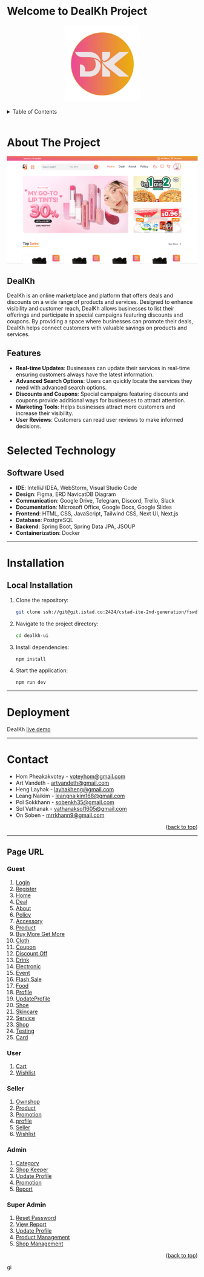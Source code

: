 
<a name="readme-top"></a>

# Welcome to DealKh Project

<div align="center">
  <a href="ssh://git@git.istad.co:2424/cstad-ite-2nd-generation/fswd/dealkh/dealkh-ui.git">
    <img src="public/logo.png" alt="Logo" width="200" height="200">
  </a>
</div>
<br>

<details>
  <summary>Table of Contents</summary>
  <ol>
    <li>
      <a href="#about-the-project">About The Project</a>
    </li>
    <li>
      <a href="#system-architecture">System Architecture</a>
    </li>
    <li>
      <a href="#selected-technology">Selected Technology</a>
    </li>
    <li>
      <a href="#installation">Installation</a>
    </li>
    <li>
      <a href="#deployment">Deployment</a>
    </li>
    <li>
      <a href="#contact">Contact</a>
    </li>
    <li>
      <a href="#page-url">Page URL</a>
    </li>
  </ol>
</details>
<br>

# About The Project

![DealKh Screenshot](/public/forhome.png)

## DealKh

DealKh is an online marketplace and platform that offers deals and discounts on a wide range of products and services. Designed to enhance visibility and customer reach, DealKh allows businesses to list their offerings and participate in special campaigns featuring discounts and coupons. By providing a space where businesses can promote their deals, DealKh helps connect customers with valuable savings on products and services.

## Features

- **Real-time Updates**: Businesses can update their services in real-time ensuring customers always have the latest information.
- **Advanced Search Options**: Users can quickly locate the services they need with advanced search options.
- **Discounts and Coupons**: Special campaigns featuring discounts and coupons provide additional ways for businesses to attract attention.
- **Marketing Tools**: Helps businesses attract more customers and increase their visibility.
- **User Reviews**: Customers can read user reviews to make informed decisions.


# Selected Technology

## Software Used

- **IDE**: IntelliJ IDEA, WebStorm, Visual Studio Code
- **Design**: Figma, ERD NavicatDB Diagram
- **Communication**: Google Drive, Telegram, Discord, Trello, Slack
- **Documentation**: Microsoft Office, Google Docs, Google Slides
- **Frontend**: HTML, CSS, JavaScript, Tailwind CSS, Next UI, Next.js
- **Database**: PostgreSQL
- **Backend**: Spring Boot, Spring Data JPA, JSOUP
- **Containerization**: Docker

---

# Installation

## Local Installation

1. Clone the repository:
   ```sh
   git clone ssh://git@git.istad.co:2424/cstad-ite-2nd-generation/fswd/dealkh/dealkh-ui.git
   ```
2. Navigate to the project directory:
   ```sh
   cd dealkh-ui
   ```
3. Install dependencies:
   ```sh
   npm install
   ```
4. Start the application:
   ```sh
   npm run dev
   ```

---

# Deployment

DealKh [live demo]()

---

# Contact

- Hom Pheakakvotey - voteyhom@gmail.com
- Art Vandeth - artvandeth@gmail.com
- Heng Layhak - layhakheng@gmail.com
- Leang Naikim - leangnaikim168@gmail.com
- Pol Sokkhann - sobenkh35@gmail.com
- Sol Vathanak - vathanaksol1605@gmail.com
- On Soben - mrrkhann9@gmail.com

<p align="right">(<a href="#readme-top">back to top</a>)</p>

---

## Page URL
### Guest
1. [Login](http://localhost:3000/login)
2. [Register](http://localhost:3000/register)
3. [Home](http://localhost:3000)
4. [Deal](http://localhost:3000/deal)
5. [About](http://localhost:3000/about)
6. [Policy](http://localhost:3000/policy)
7. [Accessory](http://localhost:3000/category/accessory)
8. [Product](http://localhost:3000/category/all-product)
9. [Buy More Get More](http://localhost:3000/category/buy-more-get-more)
10. [Cloth](http://localhost:3000/category/clothes)
11. [Coupon](http://localhost:3000/category/coupon)
12. [Discount Off](http://localhost:3000/category/discount-off)
13. [Drink](http://localhost:3000/category/drink)
14. [Electronic](http://localhost:3000/category/electronic)
15. [Event](http://localhost:3000/category/event)
16. [Flash Sale](http://localhost:3000/category/flash-sale)
17. [Food](http://localhost:3000/category/food)
18. [Profile](http://localhost:3000/profile)
19. [UpdateProfile](http://localhost:3000/profile/update-profile)
20. [Shoe](http://localhost:3000/category/shoe)
21. [Skincare](http://localhost:3000/category/skincare)
22. [Service](http://localhost:3000/service)
23. [Shop](http://localhost:3000/shop)
24. [Testing](http://localhost:3000/testing)
25. [Card](http://localhost:3000/card)

### User

1. [Cart](http://localhost:3000/cart)
2. [Wishlist](http://localhost:3000/wishlist)

### Seller

1. [Ownshop](http://localhost:3000/sellers/ownshop)
2. [Product](http://localhost:3000/sellers/product)
3. [Promotion](http://localhost:3000/sellers/promotions)
4. [profile](http://localhost:3000/sellers/profile)
5. [Seller](http://localhost:3000/sellers/seller)
6. [Wishlist](http://localhost:3000/sellers/wishlists)


### Admin

1. [Category](http://localhost:3000/category)
2. [Shop Keeper](http://localhost:3000/keeper)
3. [Update Profile](http://localhost:3000/profile/update-profile)
4. [Promotion](http://localhost:3000/promotion)
5. [Report](http://localhost:3000/report)


### Super Admin
1. [Reset Password](http://localhost:3000/super-admin/admin-management/reset-password)
2. [View Report](http://localhost:3000/super-admin/admin-management/view-report)
3. [Update Profile](http://localhost:3000/super-admin/profile/update-profile)
4. [Product Management](http://localhost:3000/super-admin/product-management)
5. [Shop Management](http://localhost:3000/super-admin/shop-management)



<p align="right">(<a href="#readme-top">back to top</a>)</p>gi
